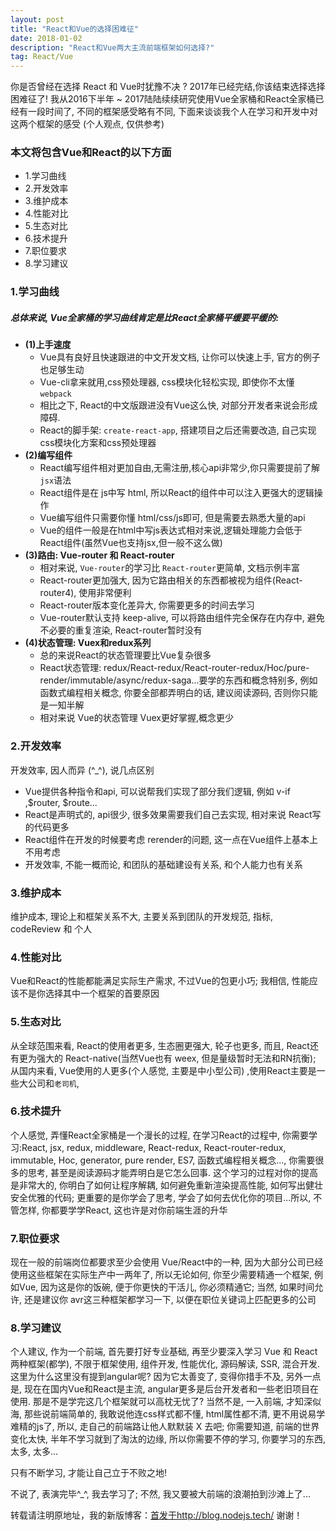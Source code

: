 ```yaml
---
layout: post
title: "React和Vue的选择困难征"
date: 2018-01-02 
description: "React和Vue两大主流前端框架如何选择?"
tag: React/Vue 
---   
```



   你是否曾经在选择 React 和 Vue时犹豫不决 ? 
2017年已经完结,你该结束选择选择困难征了! 
我从2016下半年 ~ 2017陆陆续续研究使用Vue全家桶和React全家桶已经有一段时间了,
不同的框架感受略有不同, 下面来谈谈我个人在学习和开发中对这两个框架的感受 (个人观点, 仅供参考)

### **本文将包含Vue和React的以下方面**
* 1.学习曲线
* 2.开发效率
* 3.维护成本
* 4.性能对比
* 5.生态对比
* 6.技术提升
* 7.职位要求
* 8.学习建议

### **1.学习曲线**
##### 总体来说, Vue全家桶的学习曲线肯定是比React全家桶平缓要平缓的:
* **(1)上手速度**  
	* Vue具有良好且快速跟进的中文开发文档, 让你可以快速上手, 官方的例子也足够生动
	* Vue-cli拿来就用,css预处理器, css模块化轻松实现, 即使你不太懂 `webpack`
	* 相比之下, React的中文版跟进没有Vue这么快, 对部分开发者来说会形成障碍. 
	* React的脚手架: `create-react-app`, 搭建项目之后还需要改造, 自己实现css模块化方案和css预处理器 
* **(2)编写组件**
	* React编写组件相对更加自由,无需注册,核心api非常少,你只需要提前了解`jsx`语法
	* React组件是在 js中写 html, 所以React的组件中可以注入更强大的逻辑操作
	* Vue编写组件只需要你懂 html/css/js即可, 但是需要去熟悉大量的api
	* Vue的组件一般是在html中写js表达式相对来说,逻辑处理能力会低于 React组件(虽然Vue也支持jsx,但一般不这么做)
* **(3)路由: Vue-router 和 React-router**
	* 相对来说, `Vue-router`的学习比 `React-router`更简单, 文档示例丰富
	* React-router更加强大, 因为它路由相关的东西都被视为组件(React-router4), 使用非常便利
	* React-router版本变化差异大, 你需要更多的时间去学习
	* Vue-router默认支持 keep-alive, 可以将路由组件完全保存在内存中, 避免不必要的重复渲染, React-router暂时没有
* **(4)状态管理: Vuex和redux系列**
	* 总的来说React的状态管理要比Vue复杂很多
	* React状态管理: redux/React-redux/React-router-redux/Hoc/pure-render/immutable/async/redux-saga...要学的东西和概念特别多, 例如函数式编程相关概念, 你要全部都弄明白的话, 建议阅读源码, 否则你只能是一知半解
	* 相对来说 Vue的状态管理 Vuex更好掌握,概念更少

### **2.开发效率**
开发效率, 因人而异 (^_^), 说几点区别
* Vue提供各种指令和api, 可以说帮我们实现了部分我们逻辑, 例如 v-if ,$router, $route...
* React是声明式的, api很少, 很多效果需要我们自己去实现, 相对来说 React写的代码更多
* React组件在开发的时候要考虑 rerender的问题, 这一点在Vue组件上基本上不用考虑
* 开发效率, 不能一概而论, 和团队的基础建设有关系, 和个人能力也有关系

### **3.维护成本**
维护成本, 理论上和框架关系不大, 主要关系到团队的开发规范, 指标, codeReview 和 个人

### **4.性能对比**
Vue和React的性能都能满足实际生产需求, 不过Vue的包更小巧; 我相信, 性能应该不是你选择其中一个框架的首要原因

### **5.生态对比**
从全球范围来看, React的使用者更多, 生态圈更强大, 轮子也更多, 而且, React还有更为强大的 React-native(当然Vue也有 weex, 但是量级暂时无法和RN抗衡); 从国内来看, Vue使用的人更多(个人感觉, 主要是中小型公司) ,使用React主要是一些大公司和`老司机`,

### **6.技术提升**
个人感觉, 弄懂React全家桶是一个漫长的过程, 在学习React的过程中, 你需要学习:React, jsx, redux, middleware, React-redux, React-router-redux, immutable, Hoc, generator, pure render, ES7, 函数式编程相关概念..., 你需要很多的思考, 甚至是阅读源码才能弄明白是它怎么回事. 这个学习的过程对你的提高是非常大的, 你明白了如何让程序解耦, 如何避免重新渲染提高性能, 如何写出健壮安全优雅的代码; 更重要的是你学会了思考, 学会了如何去优化你的项目...所以, 不管怎样, 你都要学学React, 这也许是对你前端生涯的升华

### **7.职位要求**
现在一般的前端岗位都要求至少会使用 Vue/React中的一种, 因为大部分公司已经使用这些框架在实际生产中一两年了, 所以无论如何, 你至少需要精通一个框架, 例如Vue, 因为这是你的饭碗, 便于你更快的干活儿, 你必须精通它; 当然, 如果时间允许, 还是建议你 avr这三种框架都学习一下, 以便在职位关键词上匹配更多的公司

### **8.学习建议**
个人建议, 作为一个前端, 首先要打好专业基础, 再至少要深入学习 Vue 和 React 两种框架(都学), 不限于框架使用, 组件开发, 性能优化, 源码解读, SSR, 混合开发. 这里为什么这里没有提到angular呢? 因为它太善变了, 变得你措手不及, 另外一点是, 现在在国内Vue和React是主流, angular更多是后台开发者和一些老旧项目在使用. 那是不是学完这几个框架就可以高枕无忧了? 当然不是, 一入前端, 才知深似海, 那些说前端简单的, 我敢说他连css样式都不懂, html属性都不清, 更不用说易学难精的js了, 所以, 走自己的前端路让他人默默装 X 去吧; 你需要知道, 前端的世界变化太快, 半年不学习就到了淘汰的边缘, 所以你需要不停的学习, 你要学习的东西, 太多, 太多...

只有不断学习, 才能让自己立于不败之地!

不说了, 表演完毕^_^, 我去学习了;  不然, 我又要被大前端的浪潮拍到沙滩上了...


转载请注明原地址，我的新版博客：[首发于http://blog.nodejs.tech/](http://iceyangcc.github.io) 谢谢！
